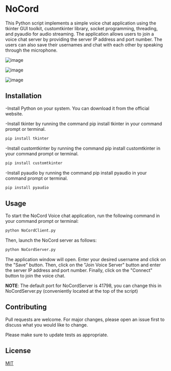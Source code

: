 # NoCord

This Python script implements a simple voice chat application using the tkinter GUI toolkit, customtkinter library, socket programming, threading, and pyaudio for audio streaming. The application allows users to join a voice chat server by providing the server IP address and port number. The users can also save their usernames and chat with each other by speaking through the microphone.

![image](https://user-images.githubusercontent.com/122138207/231114764-d6128973-7db1-47ea-a3e5-879342e03488.png)

![image](https://user-images.githubusercontent.com/122138207/231114840-6ad69b8a-f6ae-4b29-97f9-441fbedf4bcd.png)


![image](https://user-images.githubusercontent.com/122138207/231114893-eb48bccb-a5ce-4a95-bd5d-9b916dc7935f.png)


## Installation


-Install Python on your system. You can download it from the official website.

-Install tkinter by running the command pip install tkinter in your command prompt or terminal.
```bash
pip install tkinter
```

-Install customtkinter by running the command pip install customtkinter in your command prompt or terminal.
```bash
pip install customtkinter
```

-Install pyaudio by running the command pip install pyaudio in your command prompt or terminal.
```bash
pip install pyaudio
```



## Usage

To start the NoCord Voice chat application, run the following command in your command prompt or terminal:
```bash
python NoCordClient.py
```
Then, launch the NoCord server as follows:
```bash
python NoCordServer.py
```

The application window will open. Enter your desired username and click on the "Save" button. Then, click on the "Join Voice Server" button and enter the server IP address and port number. Finally, click on the "Connect" button to join the voice chat.

**NOTE**: The default port for NoCordServer is 41798, you can change this in NoCordServer.py (conveniently located at the top of the script)

## Contributing

Pull requests are welcome. For major changes, please open an issue first
to discuss what you would like to change.

Please make sure to update tests as appropriate.

## License

[MIT](https://choosealicense.com/licenses/mit/)
